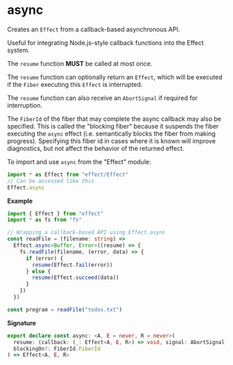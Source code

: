 # async

Creates an `Effect` from a callback-based asynchronous API.

Useful for integrating Node.js-style callback functions into the Effect system.

The `resume` function **MUST** be called at most once.

The `resume` function can optionally return an `Effect`, which will be
executed if the `Fiber` executing this `Effect` is interrupted.

The `resume` function can also receive an `AbortSignal` if required for
interruption.

The `FiberId` of the fiber that may complete the async callback may also be
specified. This is called the "blocking fiber" because it suspends the fiber
executing the `async` effect (i.e. semantically blocks the fiber from making
progress). Specifying this fiber id in cases where it is known will improve
diagnostics, but not affect the behavior of the returned effect.

To import and use `async` from the "Effect" module:

```ts
import * as Effect from "effect/Effect"
// Can be accessed like this
Effect.async
```

**Example**

```ts
import { Effect } from "effect"
import * as fs from "fs"

// Wrapping a callback-based API using Effect.async
const readFile = (filename: string) =>
  Effect.async<Buffer, Error>((resume) => {
    fs.readFile(filename, (error, data) => {
      if (error) {
        resume(Effect.fail(error))
      } else {
        resume(Effect.succeed(data))
      }
    })
  })

const program = readFile("todos.txt")
```

**Signature**

```ts
export declare const async: <A, E = never, R = never>(
  resume: (callback: (_: Effect<A, E, R>) => void, signal: AbortSignal) => void | Effect<void, never, R>,
  blockingOn?: FiberId.FiberId
) => Effect<A, E, R>
```
